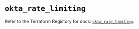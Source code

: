 # `okta_rate_limiting`

Refer to the Terraform Registory for docs: [`okta_rate_limiting`](https://registry.terraform.io/providers/okta/okta/4.6.1/docs/resources/rate_limiting).
